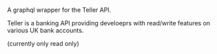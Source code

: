 A graphql wrapper for the Teller API. 

Teller is a banking API providing develoeprs with read/write features on various UK bank accounts. 

(currently only read only)

